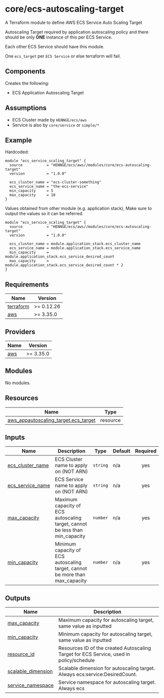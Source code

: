 # core/ecs-autoscaling-target

A Terraform module to define AWS ECS Service Auto Scaling Target

Autoscaling Target required by application autoscaling policy and there should be only **ONE** instance of this per ECS Service.

Each other ECS Service should have this module.

One `ecs_target` per `ECS Service` or else terraform will fail.

## Components

Creates the following:
- ECS Application Autoscaling Target

## Assumptions

- ECS Cluster made by `HENNGE/ecs/aws`
- Service is also by `core/service` or `simple/*`


## Example

Hardcoded:
```hcl
module "ecs_service_scaling_target" {
  source           = "HENNGE/ecs/aws//modules/core/ecs-autoscaling-target"
  version          = "1.0.0"

  ecs_cluster_name = "ecs-cluster-something"
  ecs_service_name = "the-ecs-service"
  min_capacity     = 5
  max_capacity     = 10
}
```


Values obtained from other module (e.g. application stack),
Make sure to output the values so it can be referred.
```hcl
module "ecs_service_scaling_target" {
  source           = "HENNGE/ecs/aws//modules/core/ecs-autoscaling-target"
  version          = "1.0.0"

  ecs_cluster_name = module.application_stack.ecs_cluster_name
  ecs_service_name = module.application_stack.ecs_service_name
  min_capacity     = module.application_stack.ecs_service_desired_count
  max_capacity     = module.application_stack.ecs_service_desired_count * 2
}
```

<!-- BEGINNING OF PRE-COMMIT-TERRAFORM DOCS HOOK -->
## Requirements

| Name | Version |
|------|---------|
| <a name="requirement_terraform"></a> [terraform](#requirement\_terraform) | >= 0.12.26 |
| <a name="requirement_aws"></a> [aws](#requirement\_aws) | >= 3.35.0 |

## Providers

| Name | Version |
|------|---------|
| <a name="provider_aws"></a> [aws](#provider\_aws) | >= 3.35.0 |

## Modules

No modules.

## Resources

| Name | Type |
|------|------|
| [aws_appautoscaling_target.ecs_target](https://registry.terraform.io/providers/hashicorp/aws/latest/docs/resources/appautoscaling_target) | resource |

## Inputs

| Name | Description | Type | Default | Required |
|------|-------------|------|---------|:--------:|
| <a name="input_ecs_cluster_name"></a> [ecs\_cluster\_name](#input\_ecs\_cluster\_name) | ECS Cluster name to apply on (NOT ARN) | `string` | n/a | yes |
| <a name="input_ecs_service_name"></a> [ecs\_service\_name](#input\_ecs\_service\_name) | ECS Service name to apply on (NOT ARN) | `string` | n/a | yes |
| <a name="input_max_capacity"></a> [max\_capacity](#input\_max\_capacity) | Maximum capacity of ECS autoscaling target, cannot be less than min\_capacity | `number` | n/a | yes |
| <a name="input_min_capacity"></a> [min\_capacity](#input\_min\_capacity) | Minimum capacity of ECS autoscaling target, cannot be more than max\_capacity | `number` | n/a | yes |

## Outputs

| Name | Description |
|------|-------------|
| <a name="output_max_capacity"></a> [max\_capacity](#output\_max\_capacity) | Maximum capacity for autoscaling target, same value as inputted |
| <a name="output_min_capacity"></a> [min\_capacity](#output\_min\_capacity) | Minimum capacity for autoscaling target, same value as inputted |
| <a name="output_resource_id"></a> [resource\_id](#output\_resource\_id) | Resources ID of the created Autoscaling Target for ECS Service, used in policy/schedule |
| <a name="output_scalable_dimension"></a> [scalable\_dimension](#output\_scalable\_dimension) | Scalable dimension for autoscaling target. Always ecs:service:DesiredCount. |
| <a name="output_service_namespace"></a> [service\_namespace](#output\_service\_namespace) | Service namespace for autoscaling target. Always ecs |
<!-- END OF PRE-COMMIT-TERRAFORM DOCS HOOK -->


